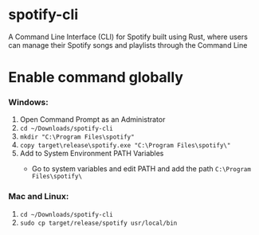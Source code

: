 # spotify-cli
A Command Line Interface (CLI) for Spotify built using Rust, where users can manage their Spotify songs and playlists through the Command Line

# Enable command globally
### Windows: 
<ol>
  <li>Open Command Prompt as an Administrator</li>
  <li><code>cd ~/Downloads/spotify-cli</code></li>
  <li><code>mkdir "C:\Program Files\spotify"</code></li>
  <li><code>copy target\release\spotify.exe "C:\Program Files\spotify\"</code></li>
  <li>Add to System Environment PATH Variables</li>
  <ul>
    <li>Go to system variables and edit PATH and add the path <code>C:\Program Files\spotify\</code></li>
  </ul>
</ol>

### Mac and Linux: 
<ol>
  <li><code>cd ~/Downloads/spotify-cli</code></li>
  <li><code>sudo cp target/release/spotify usr/local/bin</code></li>
</ol>
